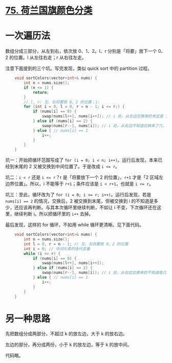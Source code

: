 # [75. 荷兰国旗颜色分类](https://leetcode.cn/problems/sort-colors/)

# 一次遍历法

数组分成三部分，从左到右，依次放 0、1、2。l、r 分别是「将要」放下一个 0、2 的位置。l 从左往右走；r 从右往左走。

注意下面提到的三个坑。写完发现，类似 quick sort 中的 partition 过程。

```cpp
    void sortColors(vector<int>& nums) {
        int n = nums.size();
        if (n <= 1) {
            return;
        }
        // l, r: 左、右将要放 0、2 的位置；i:
        for (int i = 0, l = 0, r = n - 1; i <= r;) {
            if (nums[i] == 0) {
                swap(nums[l++], nums[i++]); // i 处，从左边交换来的肯定是 1，放在 i 这里没问题，所以 i++
            } else if (nums[i] == 2) {
                swap(nums[r--], nums[i]); // i 处，从右边不知道交换来了几，所以 i 不变，下次循环继续处理 i
            } else { // nums[i] == 1
                i++;
            }
        }
    }
```

坑一：开始把循环范围写成了 `for (i = 0; i < n; i++)`。运行后发现，本来已经到末尾的 2 又被交换到中间位置了。于是改成 `i <= r`。

坑二：`i < r` 还是 `i <= r`？r 是「将要放下一个 2 的位置」，`r+1` 才是「2 区域左边界位置」。所以，i 不能等于 `r+1`；条件应该是 `i < r+1`，也就是 `i <= r`。

坑三：至此，循环改为了 `for (i = 0; i <= r; i++)`。运行后发现，若是 `nums[i] == 2` 的情况，交换后，2 被交换到末尾，但被交换到 i 的不知道是多少，还应该再判断。与其本次循环里继续判断，不如让 i 不变，下次循环还在这里，继续判断 i。所以把循环里的 `i++` 去掉。

最后发现，这样的 for 循环，不如用 while 循环更清晰。见下面代码。

```cpp
    void sortColors(vector<int>& nums) {
        int n = nums.size();
        int l = 0, r = n - 1; // 左、右将要放 0、2 的位置
        int i = 0; // 中间元素的迭代变量
        while (i <= r) {
            if (nums[i] == 0) {
                swap(nums[l++], nums[i++]);
            } else if (nums[i] == 2) {
                swap(nums[r--], nums[i]); // i 处，从右边交换来的不知道是几，所以 i 不变，下次循环继续处理 i
            } else { // nums[i] == 1
                i++;
            }
        }
    }
```

# 另一种思路

先把数组分成两部分，不超过 k 的放左边，大于 k 的放右边。

左边的部分，再分成两份，小于 k 的放左边，等于 k 的放中间。

代码略。
